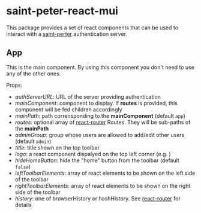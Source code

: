 # saint-peter-react-mui
This package provides a set of react components that can be used to interact with a [saint-perter](https://www.npmjs.com/package/saint-peter) authentication server.

## App
This is the main component. By using this component you don't need to use any of the other ones.

Props:
- *authServerURL*: URL of the server providing authentication
- *mainComponent*: component to display. If **routes** is provided, this component will be fed children accordingly
- *mainPath*: path corrensponding to the **mainComponent** (default `app`)
- *routes*: optional array of [react-router](https://github.com/ReactTraining/react-router) Routes. They will be sub-paths of the **mainPath**
- *adminGroup*: group whose users are allowed to add/edit other users (default `admin`)
- *title*: title shown on the top toolbar
- *logo*: a react component dispalyed on the top left corner (e.g. <img />)
- *hideHomeButton*: hide the "home" button from the toolbar (default `false`)
- *leftToolbarElements*: array of react elements to be shown on the left side of the toolbar
- *rightToolbarElements*: array of react elements to be shown on the right side of the toolbar
- *history*: one of browserHistory or hashHistory. See [react-router](https://github.com/ReactTraining/react-router) for details
